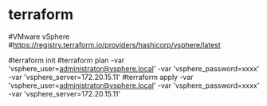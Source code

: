 # terraform

#VMware vSphere
#https://registry.terraform.io/providers/hashicorp/vsphere/latest


#terraform init
#terraform plan -var 'vsphere_user=administrator@vsphere.local' -var 'vsphere_password=xxxx' -var 'vsphere_server=172.20.15.11'
#terraform apply -var 'vsphere_user=administrator@vsphere.local' -var 'vsphere_password=xxxx' -var 'vsphere_server=172.20.15.11'
